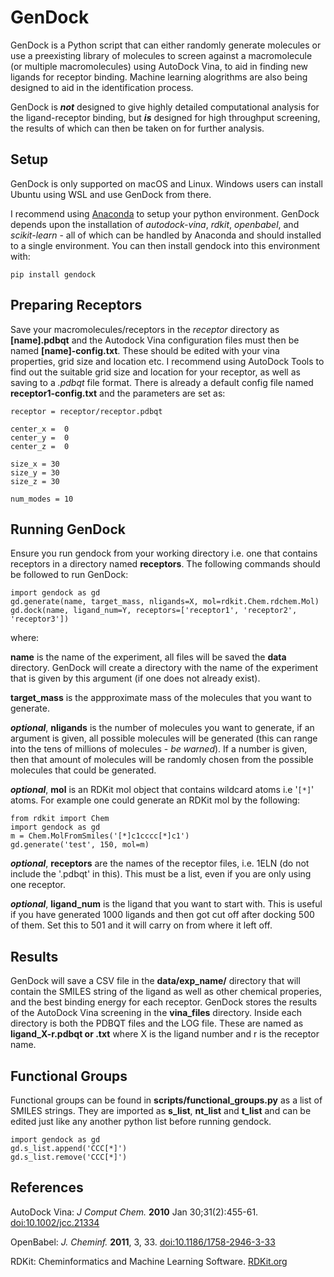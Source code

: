 # GenDock

GenDock is a Python script that can either randomly generate molecules or use a preexisting library of molecules to screen against a macromolecule (or multiple macromolecules) using AutoDock Vina, to aid in finding new ligands for receptor binding. Machine learning alogrithms are also being designed to aid in the identification process.

GenDock is ***not*** designed to give highly detailed computational analysis for the ligand-receptor binding, but ***is*** designed for high throughput screening, the results of which can then be taken on for further analysis. 

## Setup

GenDock is only supported on macOS and Linux. Windows users can install Ubuntu using WSL and use GenDock from there.

I recommend using [Anaconda](https://www.anaconda.com/download) to setup your python environment. GenDock depends upon the installation of *autodock-vina*, *rdkit*, *openbabel*, and  *scikit-learn* - all of which can be handled by Anaconda and should installed to a single environment. You can then install gendock into this environment with:
```
pip install gendock
```

## Preparing Receptors

Save your macromolecules/receptors in the *receptor* directory as **[name].pdbqt** and the Autodock Vina configuration files must then be named **[name]-config.txt**. These should be edited with your vina properties, grid size and location etc. I recommend using AutoDock Tools to find out the suitable grid size and location for your receptor, as well as saving to a *.pdbqt* file format. There is already a default config file named **receptor1-config.txt** and the parameters are set as:
```
receptor = receptor/receptor.pdbqt

center_x =  0
center_y =  0
center_z =  0

size_x = 30
size_y = 30
size_z = 30

num_modes = 10
```
## Running GenDock

Ensure you run gendock from your working directory i.e. one that contains receptors in a directory named **receptors**. The following commands should be followed to run GenDock:

```
import gendock as gd
gd.generate(name, target_mass, nligands=X, mol=rdkit.Chem.rdchem.Mol)
gd.dock(name, ligand_num=Y, receptors=['receptor1', 'receptor2', 'receptor3'])
```
where:
 
**name** is the name of the experiment, all files will be saved the **data** directory. GenDock will create a directory with the name of the experiment that is given by this argument (if one does not already exist).

**target_mass** is the appproximate mass of the molecules that you want to generate.

***optional***, **nligands** is the number of molecules you want to generate, if an argument is given, all possible molecules will be generated (this can range into the tens of millions of molecules - *be warned*). If a number is given, then that amount of molecules will be randomly chosen from the possible molecules that could be generated.

***optional***, **mol** is an RDKit mol object that contains wildcard atoms i.e '`[*]`' atoms. For example one could generate an RDKit mol by the following:
```
from rdkit import Chem
import gendock as gd
m = Chem.MolFromSmiles('[*]c1cccc[*]c1')
gd.generate('test', 150, mol=m)
```

***optional***, **receptors** are the names of the receptor files, i.e. 1ELN (do not include the '.pdbqt' in this). This must be a list, even if you are only using one receptor.

***optional***, **ligand_num** is the ligand that you want to start with. This is useful if you have generated 1000 ligands and then got cut off after docking 500 of them. Set this to 501 and it will carry on from where it left off.

## Results

GenDock will save a CSV file in the **data/exp_name/** directory that will contain the SMILES string of the ligand as well as other chemical properies, and the best binding energy for each receptor. GenDock stores the results of the AutoDock Vina screening in the **vina_files** directory. Inside each directory is both the PDBQT files and the LOG file. These are named as **ligand_X-r.pdbqt or .txt** where X is the ligand number and r is the receptor name.

## Functional Groups
Functional groups can be found in **scripts/functional_groups.py** as a list of SMILES strings. They are imported as **s_list**, **nt_list** and **t_list** and can be edited just like any another python list before running gendock.

```
import gendock as gd
gd.s_list.append('CCC[*]')
gd.s_list.remove('CCC[*]')
```

## References

AutoDock Vina: *J Comput Chem.* **2010** Jan 30;31(2):455-61. [doi:10.1002/jcc.21334](https://doi.org/10.1002/jcc.21334)

OpenBabel: *J. Cheminf.* **2011**, 3, 33. [doi:10.1186/1758-2946-3-33](https://doi.org/10.1186/1758-2946-3-33)

RDKit: Cheminformatics and Machine Learning Software. [RDKit.org](https://www.rdkit.org)
